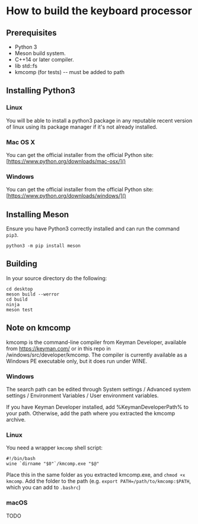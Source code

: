 # How to build the keyboard processor

## Prerequisites
- Python 3
- Meson build system.
- C++14 or later compiler.
- lib std::fs
- kmcomp (for tests) -- must be added to path

## Installing Python3
### Linux
You will be able to install a python3 package in any reputable recent version
of linux using its package manager if it's not already installed.

### Mac OS X
You can get the official installer from the official Python site:
[https://www.python.org/downloads/mac-osx/]()

### Windows
You can get the official installer from the official Python site:
[https://www.python.org/downloads/windows/]()


## Installing Meson
Ensure you have Python3 correctly installed and can run the command `pip3`.
```
python3 -m pip install meson
```

## Building
In your source directory do the following:
```
cd desktop
meson build --werror
cd build
ninja
meson test
```

## Note on kmcomp
kmcomp is the command-line compiler from Keyman Developer, available from https://keyman.com/ or
in this repo in /windows/src/developer/kmcomp. The compiler is currently available as a Windows
PE executable only, but it does run under WINE.

### Windows
The search path can be edited through System settings / Advanced system settings / 
Environment Variables / User environment variables.

If you have Keyman Developer installed, add %KeymanDeveloperPath% to your path. Otherwise, add 
the path where you extracted the kmcomp archive.

### Linux
You need a wrapper `kmcomp` shell script:

```
#!/bin/bash
wine `dirname "$0"`/kmcomp.exe "$@"
```

Place this in the same folder as you extracted kmcomp.exe, and `chmod +x kmcomp`. Add the folder
to the path (e.g. `export PATH=/path/to/kmcomp:$PATH`, which you can add to `.bashrc`)

### macOS
TODO
